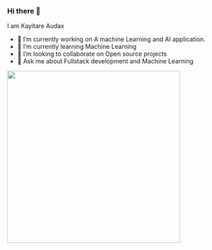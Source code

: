 ### Hi there 👋


I am Kayitare Audax

- 🔭 I’m currently working on A machine Learning and AI application.
- 🌱 I’m currently learning Machine Learning
- 👯 I’m looking to collaborate on Open source projects
- 💬 Ask me about Fullstack development and Machine Learning

<img src="https://github-readme-stats.vercel.app/api?username=kayitareAudax&show_icons=true&theme=radical" width="400">
